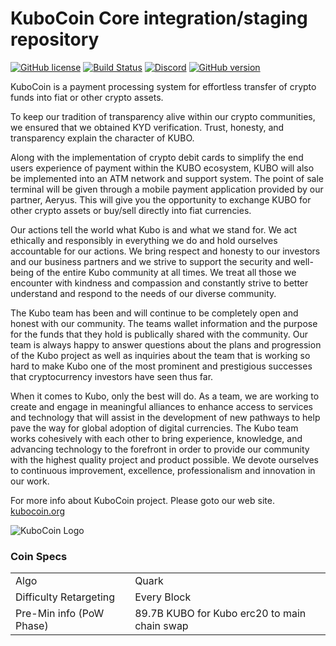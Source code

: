 KuboCoin Core integration/staging repository
=====================================
[![GitHub license](https://img.shields.io/github/license/kubocoin/kubocoin.svg)](https://github.com/kubocoin/kubocoin-explorer/blob/master/COPYING) [![Build Status](https://travis-ci.com/kubocoin/kubocoin.svg?branch=master)](https://travis-ci.com/kubocoin-crypto/kubocoin-explorer) [![Discord](https://img.shields.io/discord/479050479330918410.svg)](https://discord.gg/TaKpprv) [![GitHub version](https://badge.fury.io/gh/kubocoin%2Fkubocoin.svg)](https://badge.fury.io/gh/kubocoin%2Fkubocoin)
<br>


KuboCoin is a payment processing system for effortless transfer of crypto funds into fiat or other crypto assets.

To keep our tradition of transparency alive within our crypto communities, we ensured that we obtained KYD verification. Trust, honesty, and transparency explain the character of KUBO.

Along with the implementation of crypto debit cards to simplify the end users experience of payment within the KUBO ecosystem, KUBO will also be implemented into an ATM network and support system. The point of sale terminal will be given through a mobile payment application provided by our partner, Aeryus. This will give you the opportunity to exchange KUBO for other crypto assets or buy/sell directly into fiat currencies.

Our actions tell the world what Kubo is and what we stand for. We act ethically and responsibly in everything we do and hold ourselves accountable for our actions. We bring respect and honesty to our investors and our business partners and we strive to support the security and well-being of the entire Kubo community at all times. We treat all those we encounter with kindness and compassion and constantly strive to better understand and respond to the needs of our diverse community.

The Kubo team has been and will continue to be completely open and honest with our community. The teams wallet information and the purpose for the funds that they hold is publically shared with the community. Our team is always happy to answer questions about the plans and progression of the Kubo project as well as inquiries about the team that is working so hard to make Kubo one of the most prominent and prestigious successes that cryptocurrency investors have seen thus far.

When it comes to Kubo, only the best will do. As a team, we are working to create and engage in meaningful alliances to enhance access to services and technology that will assist in the development of new pathways to help pave the way for global adoption of digital currencies. The Kubo team works cohesively with each other to bring experience, knowledge, and advancing technology to the forefront in order to provide our community with the highest quality project and product possible. We devote ourselves to continuous improvement, excellence, professionalism and innovation in our work.

For more info about KuboCoin project. Please goto our web site. [kubocoin.org](https://kubocoin.org)


![KuboCoin Logo](https://i1.wp.com/kubocoin.org/wp-content/uploads/2019/05/Presentatie-LOGO-1.png?resize=300%2C292&ssl=1)


### Coin Specs
<table>
<tr><td>Algo</td><td>Quark</td></tr>
<tr><td>Difficulty Retargeting</td><td>Every Block</td></tr>
<tr><td>Pre-Min info (PoW Phase)</td><td>89.7B KUBO for Kubo erc20 to main chain swap</td></tr>

</table>


